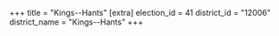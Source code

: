 +++
title = "Kings--Hants"
[extra]
election_id = 41
district_id = "12006"
district_name = "Kings--Hants"
+++
